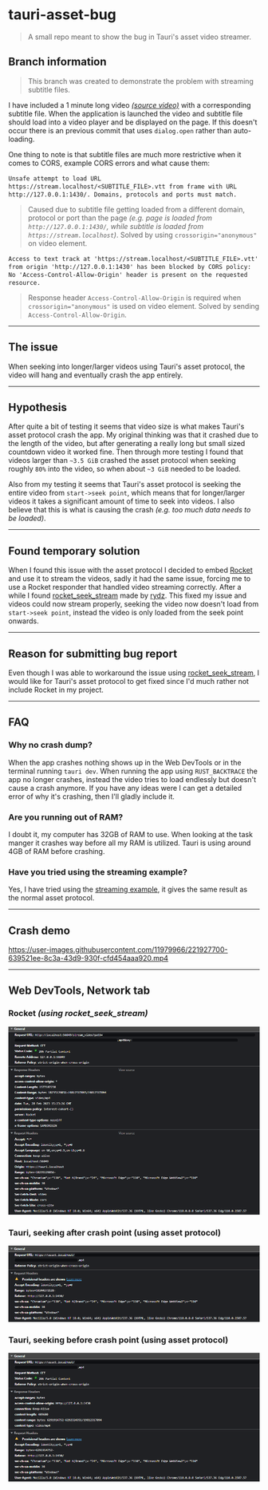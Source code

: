 # tauri-asset-bug

> A small repo meant to show the bug in Tauri's asset video streamer.

## Branch information

> This branch was created to demonstrate the problem with streaming subtitle files.

I have included a 1 minute long video [_(source video)_](https://www.youtube.com/watch?v=0m4hlWx7oRk) with a corresponding subtitle file. When the application is launched the video and subtitle file should load into a video player and be displayed on the page. If this doesn't occur there is an previous commit that uses `dialog.open` rather than auto-loading.

One thing to note is that subtitle files are much more restrictive when it comes to CORS, example CORS errors and what cause them:

```
Unsafe attempt to load URL https://stream.localhost/<SUBTITLE_FILE>.vtt from frame with URL http://127.0.0.1:1430/. Domains, protocols and ports must match.
```

> Caused due to subtitle file getting loaded from a different domain, protocol or port than the page _(e.g. page is loaded from `http://127.0.0.1:1430/`, while subtitle is loaded from `https://stream.localhost`)_. Solved by using `crossorigin="anonymous"` on video element.

```
Access to text track at 'https://stream.localhost/<SUBTITLE_FILE>.vtt' from origin 'http://127.0.0.1:1430' has been blocked by CORS policy: No 'Access-Control-Allow-Origin' header is present on the requested resource.
```

> Response header `Access-Control-Allow-Origin` is required when `crossorigin="anonymous"` is used on video element. Solved by sending `Access-Control-Allow-Origin`.

---

## The issue

When seeking into longer/larger videos using Tauri's asset protocol, the video will hang and eventually crash the app entirely.

---

## Hypothesis

After quite a bit of testing it seems that video size is what makes Tauri's asset protocol crash the app. My original thinking was that it crashed due to the length of the video, but after generating a really long but small sized countdown video it worked fine. Then through more testing I found that videos larger than `~3.5 GiB` crashed the asset protocol when seeking roughly `80%` into the video, so when about `~3 GiB` needed to be loaded.

Also from my testing it seems that Tauri's asset protocol is seeking the entire video from `start->seek point`, which means that for longer/larger videos it takes a significant amount of time to seek into videos. I also believe that this is what is causing the crash _(e.g. too much data needs to be loaded)_.

---

## Found temporary solution

When I found this issue with the asset protocol I decided to embed [Rocket](https://rocket.rs/) and use it to stream the videos, sadly it had the same issue, forcing me to use a Rocket responder that handled video streaming correctly. After a while I found [rocket_seek_stream](https://github.com/rydz/rocket_seek_stream) made by [rydz](https://github.com/rydz). This fixed my issue and videos could now stream properly, seeking the video now doesn't load from `start->seek point`, instead the video is only loaded from the seek point onwards.

---

## Reason for submitting bug report

Even though I was able to workaround the issue using [rocket_seek_stream](https://github.com/rydz/rocket_seek_stream), I would like for Tauri's asset protocol to get fixed since I'd much rather not include Rocket in my project.

---

## FAQ

### Why no crash dump?

When the app crashes nothing shows up in the Web DevTools or in the terminal running `tauri dev`. When running the app using `RUST_BACKTRACE` the app no longer crashes, instead the video tries to load endlessly but doesn't cause a crash anymore. If you have any ideas were I can get a detailed error of why it's crashing, then I'll gladly include it.

### Are you running out of RAM?

I doubt it, my computer has 32GB of RAM to use. When looking at the task manger it crashes way before all my RAM is utilized. Tauri is using around 4GB of RAM before crashing.

### Have you tried using the streaming example?

Yes, I have tried using the [streaming example](https://github.com/tauri-apps/tauri/tree/dev/examples/streaming), it gives the same result as the normal asset protocol.

---

## Crash demo

https://user-images.githubusercontent.com/11979966/221927700-639521ee-8c3a-43d9-930f-cfd454aaa920.mp4

---

## Web DevTools, Network tab

### Rocket _(using rocket_seek_stream)_

![Rocket](https://raw.githubusercontent.com/mauritzn/tauri-asset-bug/main/network_rocket_1.png)

### Tauri, seeking after crash point (using asset protocol)

![Tauri 1](https://raw.githubusercontent.com/mauritzn/tauri-asset-bug/main/network_tauri_1.png)

### Tauri, seeking before crash point (using asset protocol)

![Tauri 2](https://raw.githubusercontent.com/mauritzn/tauri-asset-bug/main/network_tauri_2.png)
